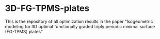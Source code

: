 # 3D-FG-TPMS-plates
This is the repository of all optimization results in the paper "Isogeometric modeling for 3D optimal functionally graded triply periodic minimal surface (FG-TPMS) plates"
